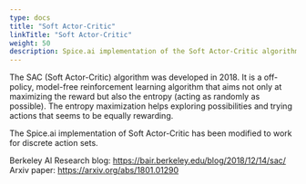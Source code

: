 ```yaml
---
type: docs
title: "Soft Actor-Critic"
linkTitle: "Soft Actor-Critic"
weight: 50
description: Spice.ai implementation of the Soft Actor-Critic algorithm (SAC)
---
```


The SAC (Soft Actor-Critic) algorithm was developed in 2018. It is a off-policy, model-free reinforcement learning algorithm that aims not only at maximizing the reward but also the entropy (acting as randomly as possible). The entropy maximization helps exploring possibilities and trying actions that seems to be equally rewarding.

The Spice.ai implementation of Soft Actor-Critic has been modified to work for discrete action sets.

Berkeley AI Research blog: https://bair.berkeley.edu/blog/2018/12/14/sac/
Arxiv paper: https://arxiv.org/abs/1801.01290

